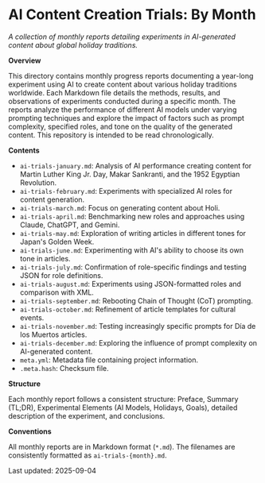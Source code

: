 # AI Content Creation Trials: By Month

*A collection of monthly reports detailing experiments in AI-generated content about global holiday traditions.*

**Overview**

This directory contains monthly progress reports documenting a year-long experiment using AI to create content about various holiday traditions worldwide. Each Markdown file details the methods, results, and observations of experiments conducted during a specific month.  The reports analyze the performance of different AI models under varying prompting techniques and explore the impact of factors such as prompt complexity, specified roles, and tone on the quality of the generated content.  This repository is intended to be read chronologically.

**Contents**

* `ai-trials-january.md`:  Analysis of AI performance creating content for Martin Luther King Jr. Day, Makar Sankranti, and the 1952 Egyptian Revolution.
* `ai-trials-february.md`: Experiments with specialized AI roles for content generation.
* `ai-trials-march.md`: Focus on generating content about Holi.
* `ai-trials-april.md`: Benchmarking new roles and approaches using Claude, ChatGPT, and Gemini.
* `ai-trials-may.md`: Exploration of writing articles in different tones for Japan's Golden Week.
* `ai-trials-june.md`:  Experimenting with AI's ability to choose its own tone in articles.
* `ai-trials-july.md`: Confirmation of role-specific findings and testing JSON for role definitions.
* `ai-trials-august.md`: Experiments using JSON-formatted roles and comparison with XML.
* `ai-trials-september.md`: Rebooting Chain of Thought (CoT) prompting.
* `ai-trials-october.md`: Refinement of article templates for cultural events.
* `ai-trials-november.md`: Testing increasingly specific prompts for Día de los Muertos articles.
* `ai-trials-december.md`: Exploring the influence of prompt complexity on AI-generated content.
* `meta.yml`: Metadata file containing project information.
* `.meta.hash`:  Checksum file.


**Structure**

Each monthly report follows a consistent structure: Preface, Summary (TL;DR), Experimental Elements (AI Models, Holidays, Goals), detailed description of the experiment, and conclusions.

**Conventions**

All monthly reports are in Markdown format (`*.md`).  The filenames are consistently formatted as `ai-trials-{month}.md`.

Last updated: 2025-09-04
